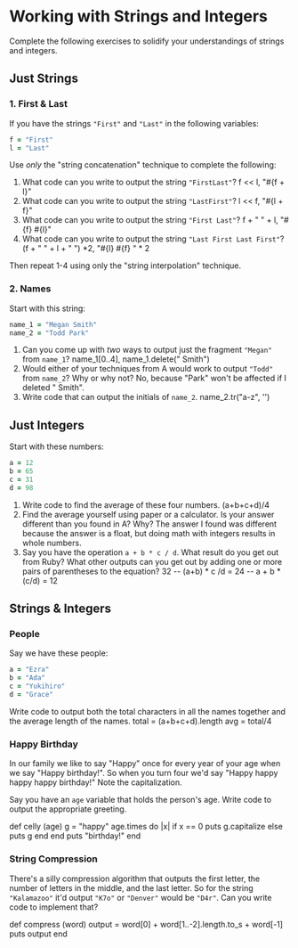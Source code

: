 # Working with Strings and Integers

Complete the following exercises to solidify your understandings of strings and integers.

## Just Strings

### 1. First & Last

If you have the strings `"First"` and `"Last"` in the following variables:

```ruby
f = "First"
l = "Last"
```

Use *only* the "string concatenation" technique to complete the following:

1. What code can you write to output the string `"FirstLast"`? f << l, "#{f + l}"
2. What code can you write to output the string `"LastFirst"`? l << f, "#{l + f}"
3. What code can you write to output the string `"First Last"`? f + " " + l, "#{f} #{l}"
4. What code can you write to output the string `"Last First Last First"`? (f + " " + l + " ") *2, "#{l} #{f} " * 2

Then repeat 1-4 using only the "string interpolation" technique.

### 2. Names

Start with this string:

```ruby
name_1 = "Megan Smith"
name_2 = "Todd Park"
```

1. Can you come up with *two* ways to output just the fragment `"Megan"` from `name_1`? name_1[0..4], name_1.delete(" Smith")
2. Would either of your techniques from A would work to output `"Todd"` from `name_2`? Why or why not? No, because "Park" won't be affected if I deleted " Smith".
3. Write code that can output the initials of `name_2`. name_2.tr("a-z", '')

## Just Integers

Start with these numbers:

```ruby
a = 12
b = 65
c = 31
d = 98
```

1. Write code to find the average of these four numbers. (a+b+c+d)/4
2. Find the average yourself using paper or a calculator. Is your answer different than you found in A? Why? The answer I found was different because the answer is a float, but doing math with integers results in whole numbers.
3. Say you have the operation `a + b * c / d`. What result do you get out from Ruby? What other outputs can you
get out by adding one or more pairs of parentheses to the equation? 32 -- (a+b) * c /d = 24 -- a + b * (c/d) = 12 

## Strings & Integers

### People

Say we have these people:

```ruby
a = "Ezra"
b = "Ada"
c = "Yukihiro"
d = "Grace"
```

Write code to output both the total characters in all the names together and the average length of the names.
total = (a+b+c+d).length
avg = total/4

### Happy Birthday

In our family we like to say "Happy" once for every year of your age when we say "Happy birthday!". So when you turn
four we'd say "Happy happy happy happy birthday!" Note the capitalization.

Say you have an `age` variable that holds the person's age. Write code to output the appropriate greeting.

def celly (age)
  g = "happy"
  age.times do |x|
    if x == 0
      puts g.capitalize
    else
      puts g
    end
  end
  puts "birthday!"
end


### String Compression

There's a silly compression algorithm that outputs the first letter, the number of letters in the middle,
and the last letter. So for the string `"Kalamazoo"` it'd output `"K7o"` or `"Denver"` would be `"D4r"`.
Can you write code to implement that?

def compress (word)
  output = word[0] + word[1..-2].length.to_s + word[-1]
  puts output
end
  
